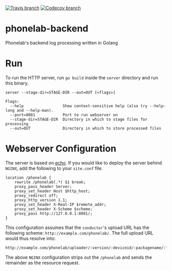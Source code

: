 [![Travis branch](https://img.shields.io/travis/gurupras/phonelab_backend/master.svg?maxAge=2592000?style=plastic)]()
[![Codecov branch](https://img.shields.io/codecov/c/github/gurupras/phonelab_backend/master.svg?maxAge=2592000?style=plastic)]()

# phonelab-backend
Phonelab's backend log processing written in Golang


# Run
To run the HTTP server, run `go build` inside the `server` directory and run this binary.

    server --stage-dir=STAGE-DIR --out=OUT [<flags>]

    Flags:
      --help                 Show context-sensitive help (also try --help-long and --help-man).
      --port=8081            Port to run webserver on
      --stage-dir=STAGE-DIR  Directory in which to stage files for processing
      --out=OUT              Directory in which to store processed files

# Webserver Configuration
The server is based on [echo](https://github.com/labstack/echo). If you would like to deploy the server behind `NGINX`, add the following to your `site.conf` file.

    location /phonelab {
        rewrite /phonelab(.*) $1 break;
        proxy_pass_header Server;
        proxy_set_header Host $http_host;
        proxy_redirect off;
        proxy_http_version 1.1;
        proxy_set_header X-Real-IP $remote_addr;
        proxy_set_header X-Scheme $scheme;
        proxy_pass http://127.0.0.1:8081/;
    }

This configuration assumes that the `conductor`'s upload URL has the following scheme: `http://example.com/phonelab/`.
The full upload URL would thus resolve into:

    http://example.com/phonelab/uploader/:version/:deviceid/:packagename/:filename

The above `NGINX` configuration strips out the `/phonelab` and sends the remainder as the resource request.
